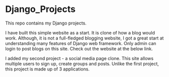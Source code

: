 # Django_Projects
This repo contains my Django projects.  

I have built this simple website as a start. It is clone of how a blog would work. Although, it is not a full-fledged blogging website, I got a great start at understanding many features of Django web framework. Only admin can login to post blogs on this site. Check out the website at the below link.  

I added my second project - a social media page clone. This site allows multiple users to sign up, create groups and posts. Unlike the first project, this project is made up of 3 applications.
